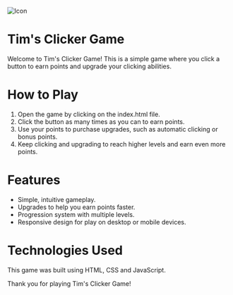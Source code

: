 ![Icon](https://user-images.githubusercontent.com/102999216/222454410-4b701146-b656-41fa-a847-302d11746d24.png)

# Tim's Clicker Game

Welcome to Tim's Clicker Game! This is a simple game where you click a button to earn points and upgrade your clicking abilities.

# How to Play

1. Open the game by clicking on the index.html file.
2. Click the button as many times as you can to earn points.
3. Use your points to purchase upgrades, such as automatic clicking or bonus points.
4. Keep clicking and upgrading to reach higher levels and earn even more points.

# Features

* Simple, intuitive gameplay.
* Upgrades to help you earn points faster.
* Progression system with multiple levels.
* Responsive design for play on desktop or mobile devices.

# Technologies Used

This game was built using HTML, CSS and JavaScript.



Thank you for playing Tim's Clicker Game!
